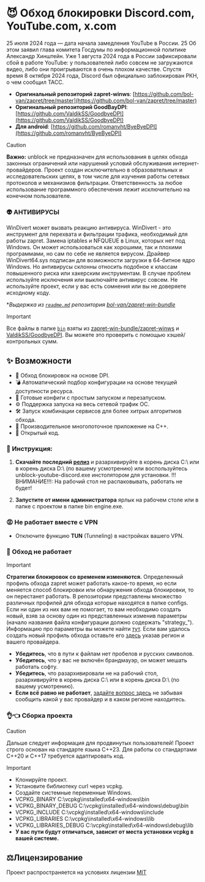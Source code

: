 # 😈 Обход блокировки Discord.com, YouTube.com, x.com

25 июля 2024 года — дата начала замедления YouTube в России. 25 Об этом заявил глава комитета Госдумы по информационной политике Александр Хинштейн. Уже 1 августа 2024 года в России зафиксировали сбой в работе YouTube: у пользователей либо совсем не загружаются видео, либо они проигрываются в очень плохом качестве. Спустя время 8 октября 2024 года, Discord был официально заблокирован РКН, о чем сообщил ТАСС.

- **Оригинальный репозиторий zapret-winws**: [https://github.com/bol-van/zapret/tree/master](https://github.com/bol-van/zapret/tree/master)
- **Оригинальный репозиторий GoodBayDPI**: [https://github.com/ValdikSS/GoodbyeDPI](https://github.com/ValdikSS/GoodbyeDPI)
- **Для android**: [https://github.com/romanvht/ByeByeDPI](https://github.com/romanvht/ByeByeDPI)

> [!CAUTION]
> **Важно:** unblock не предназначен для использования в целях обхода законных ограничений или нарушений условий обслуживания интернет-провайдеров. Проект создан исключительно в образовательных и исследовательских целях, в том числе для изучения работы сетевых протоколов и механизмов фильтрации. Ответственность за любое использование программного обеспечения лежит исключительно на конечном пользователе.
>
> ### 👽 АНТИВИРУСЫ
> WinDivert может вызвать реакцию антивируса.
> WinDivert - это инструмент для перехвата и фильтрации трафика, необходимый для работы zapret.
> Замена iptables и NFQUEUE в Linux, которых нет под Windows.
> Он может использоваться как хорошими, так и плохими программами, но сам по себе не является вирусом.
> Драйвер WinDivert64.sys подписан для возможности загрузки в 64-битное ядро Windows.
> Но антивирусы склонны относить подобное к классам повышенного риска или хакерским инструментам.
> В случае проблем используйте исключения или выключайте антивирус совсем.
> Не используйте проект, если у вас есть сомнения или вы не доверяете исходному коду.
>
> **Выдержка из [`readme.md`](https://github.com/bol-van/zapret-win-bundle/blob/master/readme.md#%D0%B0%D0%BD%D1%82%D0%B8%D0%B2%D0%B8%D1%80%D1%83%D1%81%D1%8B) репозитория [bol-van/zapret-win-bundle](https://github.com/bol-van/zapret-win-bundle)*

> [!IMPORTANT]
> Все файлы в папке [`bin`](./bin) взяты из [zapret-win-bundle/zapret-winws](https://github.com/bol-van/zapret-win-bundle/tree/master/zapret-winws) и [ValdikSS/GoodbyeDPI](https://github.com/ValdikSS/GoodbyeDPI?ysclid=mbb3gxj462759739136). Вы можете это проверить с помощью хэшей/контрольных сумм.

## ✨ Возможности

- 🚀 Обход блокировок на основе DPI.
- 💣 Автоматический подбор конфигурации на основе текущей доступности ресурса.
- 🔧 Готовые конфиги с простым запуском и перезапуском.
- ⚙️ Поддержка запуска на весь сетевой трафик ОС.
- 🛠 Запуск комбинации сервисов для более хитрых алгоритмов обхода.
- 👀 Производительное многопоточное приложение на С++.
- 📂 Открытый код.

### 📜 Инструкция:

1. **Скачайте последний [релиз](https://github.com/MagilaWEB/unblock-youtube-discord/releases)** и разархивируйте в корень диска C:\ или в корень диска D:\ (по вашему усмотрению) или воспользуйтесь unblock-youtube-discord.exe инстолятором для установки. !!!ВНИМАНИЕ!!!: На рабочий стол не распаковывать, работать не будет!

2. **Запустите от имени администратора** ярлык на рабочем столе или в папке с проектом в папке bin engine.exe.

### 😡 Не работает вместе с VPN

- Отключите функцию **TUN** (Tunneling) в настройках вашего VPN.

### 🤬 Обход не работает

> [!IMPORTANT]
> **Стратегии блокировок со временем изменяются.**
> Определенный профиль обхода zapret может работать какое-то время, но если меняется способ блокировки или обнаружения обхода блокировки, то он перестанет работать.
> В репозитории представлены множество различных профилей для обхода которые находятся в папке configs. Если ни один из них вам не помогает, то вам необходимо создать новый, взяв за основу один из представленных изменив параметры (начало названия файла конфигурации должно содержать "strategy_").
> Информацию про параметры вы можете найти [тут](https://github.com/bol-van/zapret/blob/master/docs/readme.md#nfqws).
> Если вам удалось создать новый профиль обхода оставьте его [здесь](https://github.com/MagilaWEB/unblock-youtube-discord/discussions/categories/%D0%BA%D0%BE%D0%BD%D1%84%D0%B8%D0%B3%D1%83%D1%80%D0%B0%D1%86%D0%B8%D0%B8) указав регион и вашего провайдера.

- **Убедитесь**, что в пути к файлам нет пробелов и русских символов.
- **Убедитесь**, что у вас не включён брандмауэр, он может мешать работать софту.
- **Убедитесь**, что разархивировали не на рабочий стол, разархивируйте в корень диска C:\ или в корень диска D:\ (по вашему усмотрению).
- **Если всё равно не работает**, [задайте вопрос здесь](https://github.com/MagilaWEB/unblock-youtube-discord/discussions/categories/%D1%80%D0%B5%D1%88%D0%B0%D0%B5%D0%BC-%D0%BF%D1%80%D0%BE%D0%B1%D0%BB%D0%B5%D0%BC%D1%8B) не забывая сообщить какой у вас провайдер и в каком регионе находитесь.

### 👌👈 Сборка проекта
> [!CAUTION]
> Дальше следует информация для продвинутых пользователей!
> Проект строго основан на стандарте языка С++23.
> Для работы со стандартами С++20 и С++17 требуется адаптировать код.

> [!IMPORTANT]
> - Клонируйте проект.
> - Установите библиотеку curl через vcpkg.
> - Создайте системные переменные Windows.
> - VCPKG_BINARY С:\vcpkg\installed\x64-windows\bin
> - VCPKG_BINARY_DEBUG С:\vcpkg\installed\x64-windows\debug\bin
> - VCPKG_INCLUDE С:\vcpkg\installed\x64-windows\include
> - VCPKG_LIBRARIES С:\vcpkg\installed\x64-windows\lib
> - VCPKG_LIBRARIES_DEBUG C:\vcpkg\installed\x64-windows\debug\lib
> - **У вас пути будут отличаться, зависит от места установки vcpkg в вашей системе.**

## ⚖️Лицензирование

Проект распространяется на условиях лицензии [MIT](https://github.com/MagilaWEB/unblock-youtube-discord/LICENSE.txt)